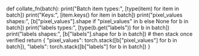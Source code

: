 def collate_fn(batch):
    print("Batch item types:", [type(item) for item in batch])
    print("Keys:", [item.keys() for item in batch])
    print("pixel_values shapes:", [b["pixel_values"].shape if "pixel_values" in b else None for b in batch])
    print("labels types:", [type(b.get("labels")) for b in batch])
    print("labels shapes:", [b["labels"].shape for b in batch])
    # then stack once verified
    return {
        "pixel_values": torch.stack([b["pixel_values"] for b in batch]),
        "labels": torch.stack([b["labels"] for b in batch])
    }
